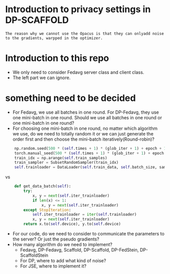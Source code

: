 # Introduction to privacy settings in DP-SCAFFOLD
    The reason why we cannot use the Opacus is that they can onlyadd noise to the gradients, warpped in the optimizer.
# Introduction to this repo
 - We only need to consider Fedavg server class and client class.
 - The left part we can ignore.

# something need to be decided

- For Fedavg, we use all batches in one round. For DP-Fedavg, they use one mini-batch in one round. Should we use all batches in one round or one mini-batch in one round?
- For choosing one mini-batch in one round, no matter which algorithm we use, do we need to totally random it or we can just generate the order first and then choose the mini-batch iteratively(Round-robin)?
```python
    np.random.seed(500 * (self.times + 1) * (glob_iter + 1) + epoch + 1)
    torch.manual_seed(500 * (self.times + 1) * (glob_iter + 1) + epoch + 1)
    train_idx = np.arange(self.train_samples)
    train_sampler = SubsetRandomSampler(train_idx)
    self.trainloader = DataLoader(self.train_data, self.batch_size, sampler=train_sampler)
```
vs
```python
    def get_data_batch(self):
        try:
            x, y = next(self.iter_trainloader)
            if len(x) <= 1:
                x, y = next(self.iter_trainloader)
        except StopIteration:
            self.iter_trainloader = iter(self.trainloader)
            x, y = next(self.iter_trainloader)
        return x.to(self.device), y.to(self.device)
```
- For our code, do we need to consider to communicate the parameters to the server? Or just the pseudo gradients? 
- How many algorithm do we need to implement? 
    - Fedavg, DP-Fedavg, Scaffold, DP-Scaffold, DP-FedStein, DP-ScaffoldStein
    - For DP, where to add what kind of noise?
    - For JSE, where to implement it?
